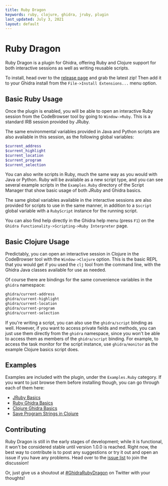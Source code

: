 ```yaml
---
title: Ruby Dragon
keywords: ruby, clojure, ghidra, jruby, plugin
last_updated: July 3, 2021
layout: default
---
```



# Ruby Dragon
Ruby Dragon is a plugin for Ghidra, offering Ruby and Clojure support for both
interactive sessions as well as writing reusable scripts.

To install, head over to the
[release page](https://github.com/goatshriek/ruby-dragon/releases/latest) and
grab the latest zip! Then add it to your Ghidra install from the
`File->Install Extensions...` menu option.


## Basic Ruby Usage
Once the plugin is enabled, you will be able to open an interactive Ruby session
from the CodeBrowser tool by going to `Window->Ruby`. This is a standard IRB
session provided by JRuby.

The same environmental variables provided in Java and Python scripts are also
available in this session, as the following global variables:

```ruby
$current_address
$current_highlight
$current_location
$current_program
$current_selection
```

You can also write scripts in Ruby, much the same way as you would with Java or
Python. Ruby will be available as a new script type, and you can see several
example scripts in the `Examples.Ruby` directory of the Script Manager that
show basic usage of both JRuby and Ghidra basics.

The same global variables available in the interactive sessions are also
provided for scripts to use in the same manner, in addition to a `$script`
global variable with a `RubyScript` instance for the running script.

You can also find help directly in the Ghidra help menu (press `F1`) on the 
`Ghidra Functionality->Scripting->Ruby Interpreter` page.


## Basic Clojure Usage
Predictably, you can open an interactive session in Clojure in the CodeBrowser
tool with the `Window->Clojure` option. This is the basic REPL that you would
get if you used the `clj` tool from the command line, with the Ghidra Java
classes available for use as needed.

Of course there are bindings for the same convenience variables in the `ghidra`
namespace:

```clojure
ghidra/current-address
ghidra/current-highlight
ghidra/current-location
ghidra/current-program
ghidra/current-selection
```

If you're writing a script, you can also use the `ghidra/script` binding as
well. However, if you want to access private fields and methods, you can just
use them directly from the `ghidra` namespace, since you won't be able to access
them as members of the `ghidra/script` binding. For example, to access the task
monitor for the script instance, use `ghidra/monitor` as the example Clojure
basics script does.


## Examples
Examples are included with the plugin, under the `Examples.Ruby` category. If
you want to just browse them before installing though, you can go through each
of them here:
 * [JRuby Basics](./examples/JRubyBasicsScriptRb.html)
 * [Ruby Ghidra Basics](./examples/GhidraBasicsScriptRb.html)
 * [Clojure Ghidra Basics](./examples/GhidraBasicsScriptClj.html)
 * [Save Program Strings in Clojure](./examples/SaveStringsScriptClj.html)


## Contributing
Ruby Dragon is still in the early stages of development; while it is
functional, it won't be considered stable until version 1.0.0 is reached. Right
now, the best way to contribute is to post any suggestions or try it out and
open an issue if you have any problems. Head over to the
[issue list](https://github.com/goatshriek/ruby-dragon/issues) to join the
discussion!

Or, just give us a shoutout at
[#GhidraRubyDragon](https://twitter.com/search?q=%23GhidraRubyDragon) on
Twitter with your thoughts!

